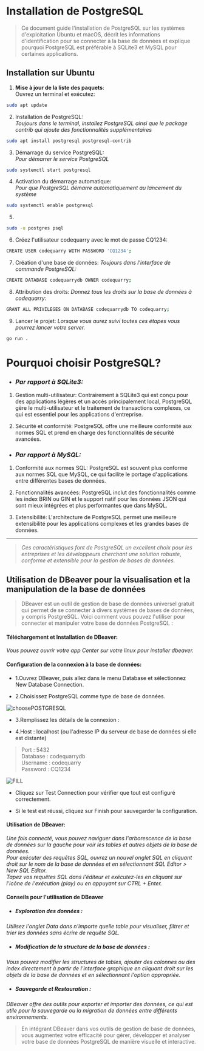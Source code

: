 # Installation de PostgreSQL

>Ce document guide l'installation de PostgreSQL sur les systèmes d'exploitation Ubuntu et macOS, décrit les informations d'identification pour se connecter à la base de données et explique pourquoi PostgreSQL est préférable à SQLite3 et MySQL pour certaines applications.

## Installation sur Ubuntu

1. **Mise à jour de la liste des paquets**:  
   Ouvrez un terminal et exécutez:  
   
```bash
sudo apt update
```

2. Installation de PostgreSQL:  
    *Toujours dans le terminal, installez PostgreSQL ainsi que le package contrib qui ajoute des fonctionnalités supplémentaires*  

```bash
sudo apt install postgresql postgresql-contrib
```

3. Démarrage du service PostgreSQL:  
    *Pour démarrer le service PostgreSQL*  

```bash 
sudo systemctl start postgresql
```

4. Activation du démarrage automatique:  
    *Pour que PostgreSQL démarre automatiquement au lancement du système*  

```bash
sudo systemctl enable postgresql
```

5. 

```bash
sudo -u postgres psql
```

6. Créez l'utilisateur codequarry avec le mot de passe CQ1234:  

```bash
CREATE USER codequarry WITH PASSWORD 'CQ1234';
```

7. Création d'une base de données:
    *Toujours dans l'interface de commande PostgreSQL:*  

```bash
CREATE DATABASE codequarrydb OWNER codequarry;
```

8. Attribution des droits:
    *Donnez tous les droits sur la base de données à codequarry:*  

```bash
GRANT ALL PRIVILEGES ON DATABASE codequarrydb TO codequarry;
```

9. Lancer le projet:
    *Lorsque vous aurez suivi toutes ces étapes vous pourrez lancer votre server.*  

```bash
go run .
```


# Pourquoi choisir PostgreSQL?

- ### *Par rapport à SQLite3:*

1. Gestion multi-utilisateur: Contrairement à SQLite3 qui est conçu pour des applications légères et un accès principalement local, PostgreSQL gère le multi-utilisateur et le traitement de transactions complexes, ce qui est essentiel pour les applications d'entreprise.

2. Sécurité et conformité: PostgreSQL offre une meilleure conformité aux normes SQL et prend en charge des fonctionnalités de sécurité avancées.

- ### *Par rapport à MySQL:*

1. Conformité aux normes SQL: PostgreSQL est souvent plus conforme aux normes SQL que MySQL, ce qui facilite le portage d'applications entre différentes bases de données.

2. Fonctionnalités avancées: PostgreSQL inclut des fonctionnalités comme les index BRIN ou GIN et le support natif pour les données JSON qui sont mieux intégrées et plus performantes que dans MySQL.

3. Extensibilité: L'architecture de PostgreSQL permet une meilleure extensibilité pour les applications complexes et les grandes bases de données.

---

> *Ces caractéristiques font de PostgreSQL un excellent choix pour les entreprises et les développeurs cherchant une solution robuste, conforme et extensible pour la gestion de bases de données.*

## Utilisation de DBeaver pour la visualisation et la manipulation de la base de données

>DBeaver est un outil de gestion de base de données universel gratuit qui permet de se connecter à divers systèmes de bases de données, y compris PostgreSQL. Voici comment vous pouvez l'utiliser pour connecter et manipuler votre base de données PostgreSQL :

#### Téléchargement et Installation de DBeaver:  
*Vous pouvez ouvrir votre app Center sur votre linux pour installer dbeaver.*

#### Configuration de la connexion à la base de données:  

- 1.Ouvrez DBeaver, puis allez dans le menu Database et sélectionnez New Database Connection.  

- 2.Choisissez PostgreSQL comme type de base de données.  

![choosePOSTGRESQL](/imagesDb/Capture%20d’écran%20du%202024-04-23%2017-27-09.png)

- 3.Remplissez les détails de la connexion :

- 4.Host : localhost (ou l'adresse IP du  serveur de base de données si elle est distante)  

>Port : 5432  
>Database : codequarrydb  
>Username : codequarry  
>Password : CQ1234  

![FILL](/imagesDb/Capture%20d’écran%20du%202024-04-23%2017-26-57.png)

- Cliquez sur Test Connection pour vérifier que tout est configuré correctement.  

- Si le test est réussi, cliquez sur Finish pour sauvegarder la configuration.

#### Utilisation de DBeaver:  

*Une fois connecté, vous pouvez naviguer dans l'arborescence de la base de données sur la gauche pour voir les tables et autres objets de la base de données.  
Pour exécuter des requêtes SQL, ouvrez un nouvel onglet SQL en cliquant droit sur le nom de la base de données et en sélectionnant SQL Editor > New SQL Editor.  
Tapez vos requêtes SQL dans l'éditeur et exécutez-les en cliquant sur l'icône de l'exécution (play) ou en appuyant sur CTRL + Enter.*

#### Conseils pour l'utilisation de DBeaver

- ##### Exploration des données :  

*Utilisez l'onglet Data dans n'importe quelle table pour visualiser, filtrer et trier les données sans écrire de requête SQL.* 

- ##### Modification de la structure de la base de données :  

*Vous pouvez modifier les structures de tables, ajouter des colonnes ou des index directement à partir de l'interface graphique en cliquant droit sur les objets de la base de données et en sélectionnant l'option appropriée.* 

- ##### Sauvegarde et Restauration :  

*DBeaver offre des outils pour exporter et importer des données, ce qui est utile pour la sauvegarde ou la migration de données entre différents environnements.*

> En intégrant DBeaver dans vos outils de gestion de base de données, vous augmentez votre efficacité pour gérer, développer et analyser votre base de données PostgreSQL de manière visuelle et interactive.

